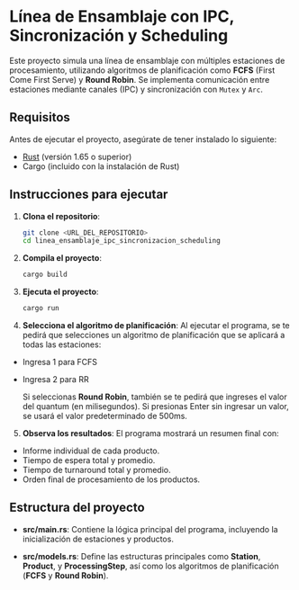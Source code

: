 # Línea de Ensamblaje con IPC, Sincronización y Scheduling

Este proyecto simula una línea de ensamblaje con múltiples estaciones de procesamiento, utilizando algoritmos de planificación como **FCFS** (First Come First Serve) y **Round Robin**. Se implementa comunicación entre estaciones mediante canales (IPC) y sincronización con `Mutex` y `Arc`.

## Requisitos

Antes de ejecutar el proyecto, asegúrate de tener instalado lo siguiente:

- [Rust](https://www.rust-lang.org/tools/install) (versión 1.65 o superior)
- Cargo (incluido con la instalación de Rust)

## Instrucciones para ejecutar

1. **Clona el repositorio**:
   ```bash
   git clone <URL_DEL_REPOSITORIO>
   cd linea_ensamblaje_ipc_sincronizacion_scheduling
   ```

2. **Compila el proyecto**:
    ```bash
    cargo build
    ```

3. **Ejecuta el proyecto**:
    ```bash
    cargo run
    ```

4. **Selecciona el algoritmo de planificación**:
Al ejecutar el programa, se te pedirá que selecciones un algoritmo de planificación que se aplicará a todas las estaciones:
- Ingresa 1 para FCFS
- Ingresa 2 para RR 
  
  Si seleccionas **Round Robin**, también se te pedirá que ingreses el valor del quantum (en milisegundos). Si presionas Enter sin ingresar un valor, se usará el valor predeterminado de 500ms.

5. **Observa los resultados**:
El programa mostrará un resumen final con:

- Informe individual de cada producto.
- Tiempo de espera total y promedio.
- Tiempo de turnaround total y promedio.
- Orden final de procesamiento de los productos.

## Estructura del proyecto
- **src/main.rs**:
Contiene la lógica principal del programa, incluyendo la inicialización de estaciones y productos.

- **src/models.rs**:
Define las estructuras principales como **Station**, **Product**, y **ProcessingStep**, así como los algoritmos de planificación (**FCFS** y **Round Robin**).
